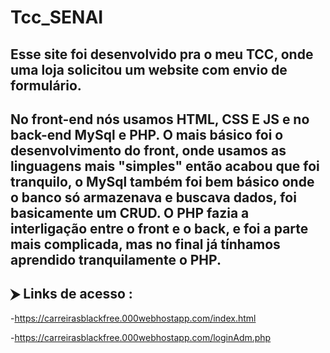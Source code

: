 # Tcc_SENAI

## Esse site foi desenvolvido pra o meu TCC, onde uma loja solicitou um website com envio de formulário.

## No front-end nós usamos HTML, CSS E JS e no back-end MySql e PHP. O mais básico foi o desenvolvimento do front, onde usamos as linguagens mais "simples" então acabou que foi tranquilo, o MySql também foi bem básico onde o banco só armazenava e buscava dados, foi basicamente um CRUD. O PHP fazia a interligação entre o front e o back, e foi a parte mais complicada, mas no final já tínhamos aprendido tranquilamente o PHP.

## ⮞ Links de acesso :

 -https://carreirasblackfree.000webhostapp.com/index.html
 
 -https://carreirasblackfree.000webhostapp.com/loginAdm.php
 
 #

